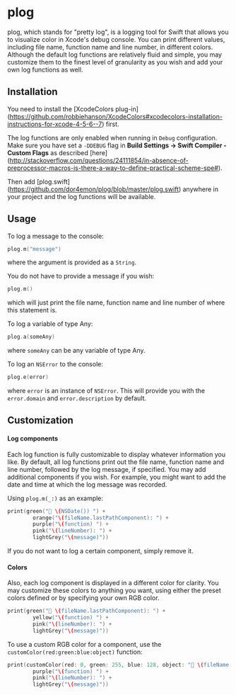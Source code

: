 # plog

plog, which stands for "pretty log", is a logging tool for Swift that allows you to visualize color in Xcode's debug console. You can print different values, including file name, function name and line number, in different colors. Although the default log functions are relatively fluid and simple, you may customize them to the finest level of granularity as you wish and add your own log functions as well.

## Installation

You need to install the [XcodeColors plug-in] (https://github.com/robbiehanson/XcodeColors#xcodecolors-installation-instructions-for-xcode-4-5-6--7) first.

The log functions are only enabled when running in `Debug` configuration. Make sure you have set a `-DDEBUG` flag in **Build Settings -> Swift Compiler - Custom Flags** as described [here] (http://stackoverflow.com/questions/24111854/in-absence-of-preprocessor-macros-is-there-a-way-to-define-practical-scheme-spe#).

Then add [plog.swift] (https://github.com/dor4emon/plog/blob/master/plog.swift) anywhere in your project and the log functions will be available.

## Usage

To log a message to the console:
```swift
plog.m("message")
```

where the argument is provided as a `String`.

You do not have to provide a message if you wish:
```swift
plog.m()
```

which will just print the file name, function name and line number of where this statement is.

To log a variable of type Any:
```swift
plog.a(someAny)
```

where `someAny` can be any variable of type Any.

To log an `NSError` to the console:
```swift
plog.e(error)
```

where `error` is an instance of `NSError`. This will provide you with the `error.domain` and `error.description` by default.

## Customization

#### Log components

Each log function is fully customizable to display whatever information you like. By default, all log functions print out the file name, function name and line number, followed by the log message, if specified. You may add additional components if you wish. For example, you might want to add the date and time at which the log message was recorded. 

Using `plog.m(_:)` as an example:

```swift
print(green("💬 \(NSDate()) ") +
        orange("\(fileName.lastPathComponent): ") +
        purple("\(function) ") +
        pink("\(lineNumber): ") +
        lightGrey("\(message)"))
```

If you do not want to log a certain component, simply remove it. 

#### Colors

Also, each log component is displayed in a different color for clarity. You may customize these colors to anything you want, using either the preset colors defined or by specifying your own RGB color. 

```swift
print(green("💬 \(fileName.lastPathComponent): ") +
        yellow("\(function) ") +
        pink("\(lineNumber): ") +
        lightGrey("\(message)"))
```

To use a custom RGB color for a component, use the `customColor(red:green:blue:object)` function:

```swift
print(customColor(red: 0, green: 255, blue: 128, object: "💬 \(fileName.lastPathComponent): ") +
        purple("\(function) ") +
        pink("\(lineNumber): ") +
        lightGrey("\(message)"))
```

